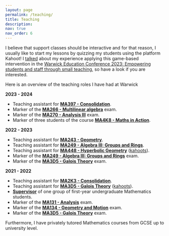 ```yaml
---
layout: page
permalink: /teaching/
title: Teaching
description: 
nav: true
nav_order: 6
---
```


I believe that support classes should be interactive and for that reason, I usually like to start my lessons by quizzing my students using the platform Kahoot! I <a href="https://alvarogohe.github.io/projects/a_game-based_learning_intervention_for_support_classes_in_mathematics/">talked</a> about my experience applying this game-based intervention in the <a  href="https://warwick.ac.uk/fac/cross_fac/academic-development/education-conference/">Warwick Education Conference 2023: Empowering students and staff through small teaching</a>, so have a look if you are interested.

Here is an overview of the teaching roles I have had at Warwick

**2023 - 2024**
<ul>
<li> Teaching assistant for <a style="font-weight:bold" href="https://warwick.ac.uk/fac/sci/maths/currentstudents/ughandbook/year3/ma397/">MA397 - Consolidation</a>.</li>
<li> Marker of the <a style="font-weight:bold" href="https://warwick.ac.uk/fac/sci/maths/currentstudents/ughandbook/year2/ma266/">MA266 - Multilinear algebra</a> exam.</li>
<li> Marker of the <a style="font-weight:bold" href="https://warwick.ac.uk/fac/sci/maths/currentstudents/ughandbook/year2/ma270/">MA270 - Analysis III</a> exam.</li>
<li> Marker of three students of the course <a style="font-weight:bold" href="https://warwick.ac.uk/fac/sci/maths/currentstudents/ughandbook/year4/ma469/">MA4K8 - Maths in Action</a>.</li>
</ul>

**2022 - 2023**
<ul>
<li> Teaching assistant for <a style="font-weight:bold" href="https://warwick.ac.uk/fac/sci/maths/currentstudents/ughandbook/year2/ma243/">MA243 - Geometry</a>.</li>
<li> Teaching assistant for <a style="font-weight:bold" href="https://warwick.ac.uk/fac/sci/maths/currentstudents/ughandbook/year2/ma268">MA249 - Algebra III: Groups and Rings</a>.</li>
<li>Teaching assistant for <a style="font-weight:bold" href="https://warwick.ac.uk/fac/sci/maths/currentstudents/ughandbook/year4/ma448/">MA448 - Hyperbolic Geometry</a> (<a href="https://create.kahoot.it/course/eed365ad-e402-4eed-bdc0-6cd03ae7c919">kahoots</a>).</li>
<li> Marker of the <a style="font-weight:bold" href="https://warwick.ac.uk/fac/sci/maths/currentstudents/ughandbook/year2/ma268">MA249 - Algebra III: Groups and Rings</a> exam.</li>
<li> Marker of the <a style="font-weight:bold" href="https://warwick.ac.uk/fac/sci/maths/currentstudents/ughandbook/year3/ma3d5/">MA3D5 - Galois Theory</a> exam.</li>
</ul>

**2021 - 2022**
<ul>
<li> Teaching assistant for <a style="font-weight:bold" href="https://warwick.ac.uk/fac/sci/maths/currentstudents/ughandbook/year2/ma2k3/">MA2K3 - Consolidation</a>.</li>
<li> Teaching assistant for <a style="font-weight:bold" href="https://warwick.ac.uk/fac/sci/maths/currentstudents/ughandbook/year3/ma3d5/">MA3D5 - Galois Theory</a> (<a href="https://create.kahoot.it/course/e8492261-8fbc-464d-ba6c-fe1876701ace">kahoots</a>).</li>
<li> <a style="font-weight:bold" href="https://warwick.ac.uk/fac/sci/maths/currentstudents/ughandbook/general/support/supervisions/">Supervisor</a> of one group of first-year undergraduate Mathematics students.</li>
<li> Marker of the <a style="font-weight:bold" href="https://warwick.ac.uk/fac/sci/maths/currentstudents/ughandbook/year1/ma131">MA131 - Analysis</a> exam.</li>
<li> Marker of the <a style="font-weight:bold" href="https://warwick.ac.uk/fac/sci/maths/currentstudents/ughandbook/year1/ma134/">MA134 - Geometry and Motion</a> exam.</li>
<li> Marker of the <a style="font-weight:bold" href="https://warwick.ac.uk/fac/sci/maths/currentstudents/ughandbook/year3/ma3d5/">MA3D5 - Galois Theory</a> exam.</li>
</ul>

Furthermore, I have privately tutored Mathematics courses from GCSE up to university level.
